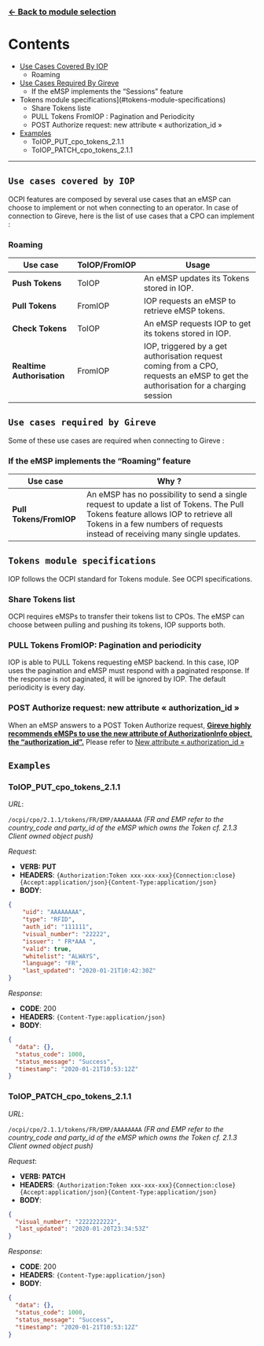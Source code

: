 ### [<- Back to module selection](emsp_edits.md)

# Contents 

* [Use Cases Covered By IOP](#use-cases-covered-by-iop)
  - Roaming
* [Use Cases Required By Gireve](#use-cases-required-by-gireve)
  - If the eMSP implements the “Sessions” feature
* Tokens module specifications](#tokens-module-specifications)
  - Share Tokens liste
  - PULL Tokens FromIOP : Pagination and Periodicity 
  - POST Authorize request: new attribute « authorization_id »
* [Examples](#examples)
  - ToIOP_PUT_cpo_tokens_2.1.1
  - ToIOP_PATCH_cpo_tokens_2.1.1  


***


## `Use cases covered by IOP` 

OCPI features are composed by several use cases that an eMSP can choose to implement or not when connecting to an operator. In case of connection to Gireve, here is the list of use cases that a CPO can implement :


### Roaming

| Use case | ToIOP/FromIOP | Usage |
| ----------- | ----------- | ----------- |
| **Push Tokens** | ToIOP | An eMSP updates its Tokens stored in IOP. |
| **Pull Tokens** |  FromIOP | IOP requests an eMSP to retrieve eMSP tokens. |
| **Check Tokens** | ToIOP | An eMSP requests IOP to get its tokens stored in IOP.|
| **Realtime Authorisation** | FromIOP | IOP, triggered by a get authorisation request coming from a CPO, requests an eMSP to get the authorisation for a charging session |

## `Use cases required by Gireve`

Some of these use cases are required when connecting to Gireve :

### If the eMSP implements the “Roaming” feature

| Use case |  Why ? | 
| ----------- | ----------- |
| **Pull Tokens/FromIOP** | An eMSP has no possibility to send a single request to update a list of Tokens. The Pull Tokens feature allows IOP to retrieve all Tokens in a few numbers of requests instead of receiving many single updates. | 

## `Tokens module specifications`

IOP follows the OCPI standard for Tokens module. See OCPI specifications.

### Share Tokens list

OCPI requires eMSPs to transfer their tokens list to CPOs. The eMSP can choose between pulling and pushing its tokens, IOP supports both.

### PULL Tokens FromIOP: Pagination and periodicity

IOP is able to PULL Tokens requesting eMSP backend. In this case, IOP uses the pagination and eMSP must respond with a paginated response. If the response is not paginated, it will be ignored by IOP.
The default periodicity is every day.

### POST Authorize request: new attribute « authorization_id »

When an eMSP answers to a POST Token Authorize request, **<ins>Gireve highly recommends eMSPs to use the new attribute of AuthorizationInfo object, the “authorization_id”.</ins>**
Please refer to [New attribute « authorization_id »](integration_guidelines.md#new_attribute_«_autorization_id_»)
## `Examples`

### ToIOP_PUT_cpo_tokens_2.1.1

*URL*:

`/ocpi/cpo/2.1.1/tokens/FR/EMP/AAAAAAAA`
*(FR and EMP refer to the country_code and party_id of the eMSP which owns the Token cf. 2.1.3 Client owned object push)*

*Request*:

- **VERB: PUT**
- **HEADERS**: `{Authorization:Token xxx-xxx-xxx}{Connection:close}{Accept:application/json}{Content-Type:application/json}`
- **BODY**:
```json
{
	"uid": "AAAAAAAA",
	"type": "RFID",
	"auth_id": "111111",
	"visual_number": "22222",
	"issuer": " FR*AAA ",
	"valid": true,
	"whitelist": "ALWAYS",
	"language": "FR",
	"last_updated": "2020-01-21T10:42:30Z"
}
```

*Response*:

- **CODE**: 200
- **HEADERS**: `{Content-Type:application/json}`
- **BODY**:
```json
{
  "data": {},
  "status_code": 1000,
  "status_message": "Success",
  "timestamp": "2020-01-21T10:53:12Z"
}
```

### ToIOP_PATCH_cpo_tokens_2.1.1

*URL*:

`/ocpi/cpo/2.1.1/tokens/FR/EMP/AAAAAAAA`
*(FR and EMP refer to the country_code and party_id of the eMSP which owns the Token cf. 2.1.3 Client owned object push)*

*Request*:

- **VERB: PATCH**
- **HEADERS**: `{Authorization:Token xxx-xxx-xxx}{Connection:close}{Accept:application/json}{Content-Type:application/json}`
- **BODY**:
```json
{
  "visual_number": "2222222222",
  "last_updated": "2020-01-20T23:34:53Z"
}
```

*Response*:

- **CODE**: 200
- **HEADERS**: `{Content-Type:application/json}`
- **BODY**:
```json
{
  "data": {},
  "status_code": 1000,
  "status_message": "Success",
  "timestamp": "2020-01-21T10:53:12Z"
}
```
